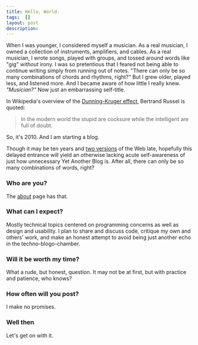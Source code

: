 ```yaml
---
title: Hello, World.
tags:  []
layout: post
description: 
---
```


When I was younger, I considered myself a musician.  As a real musician, I owned a collection of instruments, amplifiers, and cables.  As a real musician, I wrote songs, played with groups, and tossed around words like "gig" *without* irony.  I was so pretentious that I feared not being able to continue writing simply from running out of notes.  "There can only be so many combinations of chords and rhythms, right?"  But I grew older, played less, and listened more.  And I became aware of how little I really knew.  *"Musician?"*  Now just an embarrassing self-title.  

In Wikipedia's overview of the [Dunning-Kruger effect](http://en.wikipedia.org/wiki/Dunning–Kruger_effect), Bertrand Russel is quoted:

> In the modern world the stupid are cocksure while the intelligent are full of doubt.

So, it's 2010.  And I am starting a blog.  

Though it may be ten years and [two versions](http://en.wikipedia.org/wiki/Web_2.0) of the Web late, hopefully this delayed entrance will yield an otherwise lacking acute self-awareness of just how unnecessary Yet Another Blog is.  After all, there can only be so many combinations of words, right?

### Who are you?

The [about](/about/) page has that.

### What can I expect?

Mostly technical topics centered on programming concerns as well as design and usability.  I plan to share and discuss code, critique my own and others' work, and make an honest attempt to avoid being just another echo in the techno-blogo-chamber.

### Will it be worth my time?

What a rude, but honest, question.  It may not be at first, but with practice and patience, who knows?

### How often will you post?

I make no promises.

### Well then

Let's get on with it.